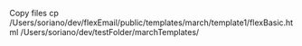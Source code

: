 Copy files
cp /Users/soriano/dev/flexEmail/public/templates/march/template1/flexBasic.html /Users/soriano/dev/testFolder/marchTemplates/